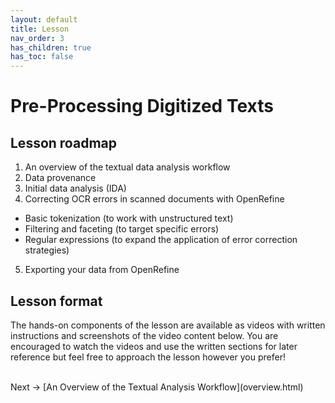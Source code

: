 ```yaml
---
layout: default
title: Lesson
nav_order: 3
has_children: true
has_toc: false
---
```


# Pre-Processing Digitized Texts

## Lesson roadmap

1. An overview of the textual data analysis workflow
2. Data provenance
3. Initial data analysis (IDA)
4. Correcting OCR errors in scanned documents with OpenRefine
  * Basic tokenization (to work with unstructured text)
  * Filtering and faceting (to target specific errors)
  * Regular expressions (to expand the application of error correction strategies)
5. Exporting your data from OpenRefine

## Lesson format

The hands-on components of the lesson are available as videos with written instructions and screenshots of the video content below. You are encouraged to watch the videos and use the written sections for later reference but feel free to approach the lesson however you prefer!

<br />
Next -> [An Overview of the Textual Analysis Workflow](overview.html)
